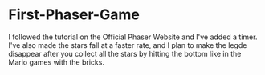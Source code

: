 # First-Phaser-Game
I followed the tutorial on the Official Phaser Website and I've added a timer. I've also made the stars fall at a faster rate, and I plan to make the legde disappear after you collect all the stars by hitting the bottom like in the Mario games with the bricks.
